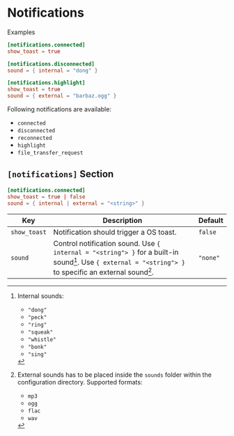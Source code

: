 # Notifications

Examples

```toml
[notifications.connected]
show_toast = true

[notifications.disconnected]
sound = { internal = "dong" }

[notifications.highlight]
show_toast = true
sound = { external = "barbaz.ogg" }
```

Following notifications are available:
- `connected` 
- `disconnected`
- `reconnected`
- `highlight`
- `file_transfer_request`

## `[notifications]` Section

```toml
[notifications.connected]
show_toast = true | false
sound = { internal | external = "<string>" }
```

| Key          | Description                                                                                                                                              | Default  |
| ------------ | -------------------------------------------------------------------------------------------------------------------------------------------------------- | -------- |
| `show_toast` | Notification should trigger a OS toast.                                                                                                                  | `false`  |
| `sound`      | Control notification sound. Use `{ internal = "<string"> }` for a built-in sound[^1]. Use `{ external = "<string"> }` to specific an external sound[^2]. | `"none"` |

[^1]: Internal sounds: 
    - `"dong"`
    - `"peck"`
    - `"ring"`
    - `"squeak"`
    - `"whistle"`
    - `"bonk"`
    - `"sing"`
[^2]: External sounds has to be placed inside the `sounds` folder within the configuration directory. Supported formats:
    - `mp3`
    - `ogg`
    - `flac`
    - `wav`
